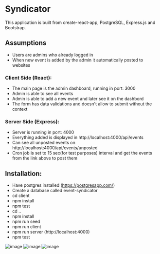 # Syndicator

This application is built from create-react-app, PostgreSQL, Express.js and Bootstrap.

## Assumptions
- Users are admins who already logged in
- When new event is added by the admin it automatically posted to websites

### Client Side (React):
- The main page is the admin dashboard, running in port: 3000
- Admin is able to see all events 
- Admin is able to add a new event and later see it on the dashbord
- The form has data validations and doesn't allow to submit without the context

### Server Side (Express):
- Server is running in port: 4000
- Everything added is displayed in http://localhost:4000/api/events
- Can see all unposted events on http://localhost:4000/api/events/unposted
- Cron job is set to 15 sec(for test purposes) interval and get the events from the link above to post them

## Installation:
- Have postgres installed (https://postgresapp.com/)
- Create a database called event-syndicator
- cd client
- npm install
- npm test
- cd ..
- npm install
- npm run seed
- npm run client
- npm run server (http://localhost:4000)
- npm test

![image](https://user-images.githubusercontent.com/26104823/47293572-7ce78500-d5d8-11e8-8929-2ea00389f72d.png)
![image](https://user-images.githubusercontent.com/26104823/47293596-88d34700-d5d8-11e8-8eb4-b5b82c8faf61.png)
![image](https://user-images.githubusercontent.com/26104823/47293599-8b35a100-d5d8-11e8-8da6-af7b1af5d842.png)

